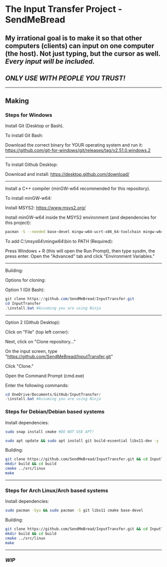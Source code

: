 # The Input Transfer Project - SendMeBread

## My irrational goal is to make it so that other computers (clients) can input on one computer (the host). Not just typing, but the cursor as well. *Every input will be included.*

## *ONLY USE WITH PEOPLE YOU TRUST!*

---

## Making

### Steps for Windows

Install Git (Desktop or Bash).

To install Git Bash:

Download the correct binary for YOUR operating system and run it: <https://github.com/git-for-windows/git/releases/tag/v2.51.0.windows.2>

---

To install Github Desktop:

Download and install: <https://desktop.github.com/download/>

---

Install a C++ compiler (minGW-w64 recommended for this repository).

To install minGW-w64:

Install MSYS2: <https://www.msys2.org/>

Install minGW-w64 inside the MSYS2 environment (and dependencies for this project):

```bash
pacman -S --needed base-devel mingw-w64-ucrt-x86_64-toolchain mingw-w64-x86_64-ninja
```

To add C:\msys64\mingw64\bin to PATH (Required):

Press Windows + R (this will open the Run Prompt), then type sysdm, the press enter. Open the "Advanced" tab and click "Environment Variables."

---

Building:

Options for cloning:

Option 1 (Git Bash):

```powershell
git clone https://github.com/SendMeBread/InputTransfer.git
cd InputTransfer
.\install.bat #Assuming you are using Ninja
```

---

Option 2 (Github Desktop):

Click on "File" (top left corner):

Next, click on "Clone repository..."

On the input screen, type "<https://github.com/SendMeBread/InputTransfer.git>"

Click "Clone."

Open the Command Prompt (cmd.exe)

Enter the following commands:

```powershell
cd OneDrive/Documents/GitHub/InputTransfer/
.\install.bat #Assuming you are using Ninja
```

### Steps for Debian/Debian based systems

Install dependencies:

```bash
sudo snap install cmake #DO NOT USE APT!

sudo apt update && sudo apt install git build-essential libx11-dev -y
```

Building:

```bash
git clone https://github.com/SendMeBread/InputTransfer.git && cd InputTransfer
mkdir build && cd build
cmake ../src/linux
make
```

---

### Steps for Arch Linux/Arch based systems

Install dependencies:

```bash
sudo pacman -Syu && sudo pacman -S git libx11 cmake base-devel
```

Building:

```bash
git clone https://github.com/SendMeBread/InputTransfer.git && cd InputTransfer
mkdir build && cd build
cmake ../src/linux
make
```

---

### ***WIP***
